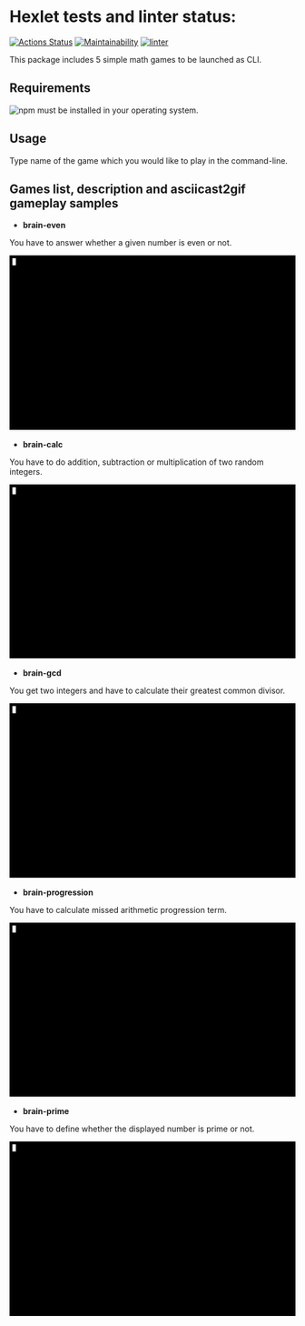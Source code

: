 # Hexlet tests and linter status:
[![Actions Status](https://github.com/SZDRAGER/backend-project-lvl1/workflows/hexlet-check/badge.svg)](https://github.com/SZDRAGER/backend-project-lvl1/actions)
[![Maintainability](https://api.codeclimate.com/v1/badges/a99a88d28ad37a79dbf6/maintainability)](https://codeclimate.com/github/codeclimate/codeclimate/maintainability)
[![linter](https://github.com/SZDRAGER/backend-project-lvl1/actions/workflows/eslint.yml/badge.svg)](https://github.com/SZDRAGER/backend-project-lvl1/actions)

This package includes 5 simple math games to be launched as CLI.

## Requirements

![npm](https://www.npmjs.com/get-npm) must be installed in your operating system.

## Usage

Type name of the game which you would like to play in the command-line.

## Games list, description and asciicast2gif gameplay samples

* __brain-even__

You have to answer whether a given number is even or not.

![brain-even](/gif/brain-even.gif)

* __brain-calc__

You have to do addition, subtraction or multiplication of two random integers.

![brain-calc](/gif/brain-calc.gif)

* __brain-gcd__

You get two integers and have to calculate their greatest common divisor.

![brain-gcd](/gif/brain-gcd.gif)

* __brain-progression__

You have to calculate missed arithmetic progression term.

![brain-progression](/gif/brain-progression.gif)

* __brain-prime__

You have to define whether the displayed number is prime or not.

![brain-prime](/gif/brain-prime.gif)

